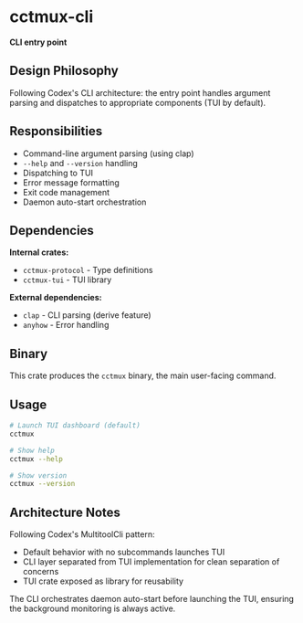 # cctmux-cli

**CLI entry point**

## Design Philosophy

Following Codex's CLI architecture: the entry point handles argument parsing and dispatches to appropriate components (TUI by default).

## Responsibilities

- Command-line argument parsing (using clap)
- `--help` and `--version` handling
- Dispatching to TUI
- Error message formatting
- Exit code management
- Daemon auto-start orchestration

## Dependencies

**Internal crates:**
- `cctmux-protocol` - Type definitions
- `cctmux-tui` - TUI library

**External dependencies:**
- `clap` - CLI parsing (derive feature)
- `anyhow` - Error handling

## Binary

This crate produces the `cctmux` binary, the main user-facing command.

## Usage

```bash
# Launch TUI dashboard (default)
cctmux

# Show help
cctmux --help

# Show version
cctmux --version
```

## Architecture Notes

Following Codex's MultitoolCli pattern:
- Default behavior with no subcommands launches TUI
- CLI layer separated from TUI implementation for clean separation of concerns
- TUI crate exposed as library for reusability

The CLI orchestrates daemon auto-start before launching the TUI, ensuring the background monitoring is always active.
